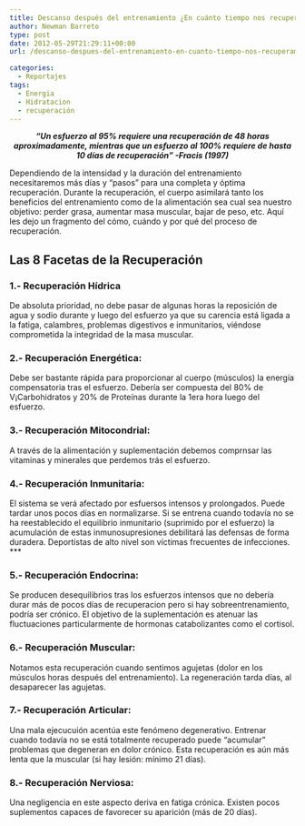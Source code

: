 ```yaml
---
title: Descanso después del entrenamiento ¿En cuánto tiempo nos recuperamos?
author: Newman Barreto
type: post
date: 2012-05-29T21:29:11+00:00
url: /descanso-despues-del-entrenamiento-en-cuanto-tiempo-nos-recuperamos/

categories:
  - Reportajes
tags:
  - Energia
  - Hidratacion
  - recuperación
---
```

<p style="text-align: center;">
  <em><strong>&#8220;Un esfuerzo al 95% requiere una recuperación de 48 horas aproximadamente, mientras que un esfuerzo al 100% requiere de hasta 10 días de recuperación&#8221; -Fracis (1997)</strong></em>
</p>

Dependiendo de la intensidad y la duración del entrenamiento necesitaremos más días y &#8220;pasos&#8221; para una completa y óptima recuperación. Durante la recuperación, el cuerpo asimilará tanto los beneficios del entrenamiento como de la alimentación sea cual sea nuestro objetivo: perder grasa, aumentar masa muscular, bajar de peso, etc. Aquí les dejo un fragmento del cómo, cuándo y por qué del proceso de recuperación.

## Las 8 Facetas de la Recuperación

### 1.- Recuperación Hídrica

De absoluta prioridad, no debe pasar de algunas horas la reposición de agua y sodio durante y luego del esfuerzo ya que su carencia está ligada a la fatiga, calambres, problemas digestivos e inmunitarios, viéndose comprometida la integridad de la masa muscular.

### 2.- Recuperación Energética:

Debe ser bastante rápida para proporcionar al cuerpo (músculos) la energía compensatoria tras el esfuerzo. Debería ser compuesta del 80% de V¡Carbohidratos y 20% de Proteínas durante la 1era hora luego del esfuerzo.

### 3.- Recuperación Mitocondrial:

A través de la alimentación y suplementación debemos comprnsar las vitaminas y minerales que perdemos trás el esfuerzo.

### 4.- Recuperación Inmunitaria:

El sistema se verá afectado por esfuersos intensos y prolongados. Puede tardar unos pocos días en normalizarse. Si se entrena cuando todavía no se ha reestablecido el equilibrio inmunitario (suprimido por el esfuerzo) la acumulación de estas inmunosupresiones debilitará las defensas de forma duradera. Deportistas de alto nivel son víctimas frecuentes de infecciones. \***

### 5.- Recuperación Endocrina:

Se producen desequilibrios tras los esfuerzos intensos que no debería durar más de pocos días de recuperacion pero si hay sobreentrenamiento, podría ser crónico. El objetivo de la suplementación es atenuar las fluctuaciones particularmente de hormonas catabolizantes como el cortisol.

### 6.- Recuperación Muscular:

Notamos esta recuperación cuando sentimos agujetas (dolor en los músculos horas después del entrenamiento). La regeneración tarda días, al desaparecer las agujetas.

### 7.- Recuperación Articular:

Una mala ejecucuión acentúa este fenómeno degenerativo. Entrenar cuando todavía no se está totalmente recuperado puede &#8220;acumular&#8221; problemas que degeneran en dolor crónico. Esta recuperación es aún más lenta que la muscular (si hay lesión: mínimo 21 días).

### 8.- Recuperación Nerviosa:

Una negligencia en este aspecto deriva en fatiga crónica. Existen pocos suplementos capaces de favorecer su aparición (más de 20 días).